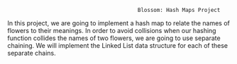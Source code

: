                                              Blossom: Hash Maps Project 

In this project, we are going to implement a hash map to relate the names of flowers to their meanings. 
In order to avoid collisions when our hashing function collides the names of two flowers, we are going to use
separate chaining. We will implement the Linked List data structure for each of these separate chains.
